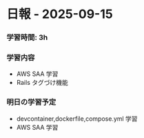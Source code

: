 # 日報 - 2025-09-15

### 学習時間: 3h

### 学習内容

- AWS SAA 学習
- Rails タグづけ機能

### 明日の学習予定

- devcontainer,dockerfile,compose.yml 学習
- AWS SAA 学習
